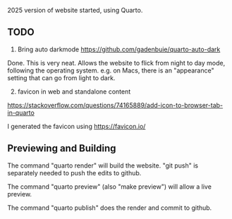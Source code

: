 2025 version of website started, using Quarto.


## TODO

1. Bring auto darkmode https://github.com/gadenbuie/quarto-auto-dark

Done.  This is very neat.  Allows the website to flick from night to
day mode, following the operating system.  e.g. on Macs, there is an
"appearance" setting that can go from light to dark.

2. favicon in web and standalone content

https://stackoverflow.com/questions/74165889/add-icon-to-browser-tab-in-quarto


I generated the favicon using https://favicon.io/

## Previewing and Building

The command "quarto render" will build the website.
"git push" is separately needed to push the edits to github. 

The command "quarto preview" (also "make preview") will allow a live
preview.

The command "quarto publish" does the render and commit to github.



